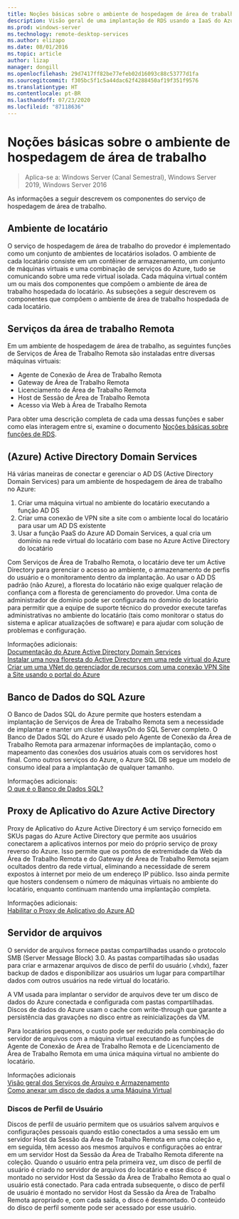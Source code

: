 ```yaml
---
title: Noções básicas sobre o ambiente de hospedagem de área de trabalho
description: Visão geral de uma implantação de RDS usando a IaaS do Azure.
ms.prod: windows-server
ms.technology: remote-desktop-services
ms.author: elizapo
ms.date: 08/01/2016
ms.topic: article
author: lizap
manager: dongill
ms.openlocfilehash: 29d7417ff82be77efeb02d16093c88c53777d1fa
ms.sourcegitcommit: f305bc5f1c5a44dac62f4288450af19f351f9576
ms.translationtype: HT
ms.contentlocale: pt-BR
ms.lasthandoff: 07/23/2020
ms.locfileid: "87118636"
---
```

# <a name="understanding-the-desktop-hosting-environment"></a>Noções básicas sobre o ambiente de hospedagem de área de trabalho

>Aplica-se a: Windows Server (Canal Semestral), Windows Server 2019, Windows Server 2016

As informações a seguir descrevem os componentes do serviço de hospedagem de área de trabalho.  
  
## <a name="tenant-environment"></a>Ambiente de locatário  
O serviço de hospedagem de área de trabalho do provedor é implementado como um conjunto de ambientes de locatários isolados. O ambiente de cada locatário consiste em um contêiner de armazenamento, um conjunto de máquinas virtuais e uma combinação de serviços do Azure, tudo se comunicando sobre uma rede virtual isolada. Cada máquina virtual contém um ou mais dos componentes que compõem o ambiente de área de trabalho hospedada do locatário. As subseções a seguir descrevem os componentes que compõem o ambiente de área de trabalho hospedada de cada locatário.

## <a name="remote-desktop-services"></a>Serviços da área de trabalho Remota
Em um ambiente de hospedagem de área de trabalho, as seguintes funções de Serviços de Área de Trabalho Remota são instaladas entre diversas máquinas virtuais:

  - Agente de Conexão de Área de Trabalho Remota
  - Gateway de Área de Trabalho Remota
  - Licenciamento de Área de Trabalho Remota
  - Host de Sessão de Área de Trabalho Remota
  - Acesso via Web à Área de Trabalho Remota

Para obter uma descrição completa de cada uma dessas funções e saber como elas interagem entre si, examine o documento [Noções básicas sobre funções de RDS](Understanding-RDS-roles.md).
  
##  <a name="azure-active-directory-domain-services"></a>(Azure) Active Directory Domain Services  
Há várias maneiras de conectar e gerenciar o AD DS (Active Directory Domain Services) para um ambiente de hospedagem de área de trabalho no Azure:

1. Criar uma máquina virtual no ambiente do locatário executando a função AD DS
2. Criar uma conexão de VPN site a site com o ambiente local do locatário para usar um AD DS existente
3. Usar a função PaaS do Azure AD Domain Services, a qual cria um domínio na rede virtual do locatário com base no Azure Active Directory do locatário

Com Serviços de Área de Trabalho Remota, o locatário deve ter um Active Directory para gerenciar o acesso ao ambiente, o armazenamento de perfis do usuário e o monitoramento dentro da implantação. Ao usar o AD DS padrão (não Azure), a floresta do locatário não exige qualquer relação de confiança com a floresta de gerenciamento do provedor. Uma conta de administrador de domínio pode ser configurada no domínio do locatário para permitir que a equipe de suporte técnico do provedor execute tarefas administrativas no ambiente do locatário (tais como monitorar o status do sistema e aplicar atualizações de software) e para ajudar com solução de problemas e configuração.  
    
Informações adicionais:  
[Documentação do Azure Active Directory Domain Services](https://azure.microsoft.com/documentation/services/active-directory-ds/)  
[Instalar uma nova floresta do Active Directory em uma rede virtual do Azure](../../identity/ad-ds/introduction-to-active-directory-domain-services-ad-ds-virtualization-level-100.md)  
[Criar um uma VNet do gerenciador de recursos com uma conexão VPN Site a Site usando o portal do Azure](/azure/vpn-gateway/vpn-gateway-howto-site-to-site-resource-manager-portal)  
  
## <a name="azure-sql-database"></a>Banco de Dados do SQL Azure  
O Banco de Dados SQL do Azure permite que hosters estendam a implantação de Serviços de Área de Trabalho Remota sem a necessidade de implantar e manter um cluster AlwaysOn do SQL Server completo. O Banco de Dados SQL do Azure é usado pelo Agente de Conexão da Área de Trabalho Remota para armazenar informações de implantação, como o mapeamento das conexões dos usuários atuais com os servidores host final. Como outros serviços do Azure, o Azure SQL DB segue um modelo de consumo ideal para a implantação de qualquer tamanho.   
  
Informações adicionais:  
[O que é o Banco de Dados SQL?](/azure/azure-sql/database/sql-database-paas-overview)  
  
## <a name="azure-active-directory-application-proxy"></a>Proxy de Aplicativo do Azure Active Directory  
Proxy de Aplicativo do Azure Active Directory é um serviço fornecido em SKUs pagas do Azure Active Directory que permite aos usuários conectarem a aplicativos internos por meio do próprio serviço de proxy reverso do Azure. Isso permite que os pontos de extremidade da Web da Área de Trabalho Remota e do Gateway de Área de Trabalho Remota sejam ocultados dentro da rede virtual, eliminando a necessidade de serem expostos à internet por meio de um endereço IP público. Isso ainda permite que hosters condensem o número de máquinas virtuais no ambiente do locatário, enquanto continuam mantendo uma implantação completa.
  
Informações adicionais:  
[Habilitar o Proxy de Aplicativo do Azure AD](/azure/active-directory/manage-apps/application-proxy-add-on-premises-application)  
    
## <a name="file-server"></a>Servidor de arquivos  
O servidor de arquivos fornece pastas compartilhadas usando o protocolo SMB (Server Message Block) 3.0. As pastas compartilhadas são usadas para criar e armazenar arquivos de disco de perfil do usuário (.vhdx), fazer backup de dados e disponibilizar aos usuários um lugar para compartilhar dados com outros usuários na rede virtual do locatário.
  
A VM usada para implantar o servidor de arquivos deve ter um disco de dados do Azure conectada e configurada com pastas compartilhadas. Discos de dados do Azure usam o cache com write-through que garante a persistência das gravações no disco entre as reinicializações da VM.  
  
Para locatários pequenos, o custo pode ser reduzido pela combinação do servidor de arquivos com a máquina virtual executando as funções de Agente de Conexão de Área de Trabalho Remota e de Licenciamento de Área de Trabalho Remota em uma única máquina virtual no ambiente do locatário.  
  
Informações adicionais  
[Visão geral dos Serviços de Arquivo e Armazenamento](/previous-versions/windows/it-pro/windows-server-2012-R2-and-2012/hh831487(v=ws.11))  
[Como anexar um disco de dados a uma Máquina Virtual](https://www.windowsazure.com/manage/windows/how-to-guides/attach-a-disk/)  
  
### <a name="user-profile-disks"></a>Discos de Perfil de Usuário  
Discos de perfil de usuário permitem que os usuários salvem arquivos e configurações pessoais quando estão conectados a uma sessão em um servidor Host da Sessão da Área de Trabalho Remota em uma coleção e, em seguida, têm acesso aos mesmos arquivos e configurações ao entrar em um servidor Host da Sessão da Área de Trabalho Remota diferente na coleção. Quando o usuário entra pela primeira vez, um disco de perfil de usuário é criado no servidor de arquivos do locatário e esse disco é montado no servidor Host da Sessão da Área de Trabalho Remota ao qual o usuário está conectado. Para cada entrada subsequente, o disco de perfil de usuário é montado no servidor Host da Sessão da Área de Trabalho Remota apropriado e, com cada saída, o disco é desmontado. O conteúdo do disco de perfil somente pode ser acessado por esse usuário.  
  
